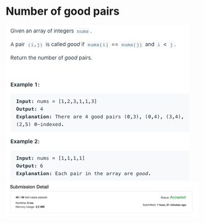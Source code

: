 # Number of good pairs

![Alt text](./Question-number_of_good_pairs.png?raw=true "Question")
![Alt text](./submission.png?raw=true "Submission")

